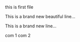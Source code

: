 this is first file


This is a brand new beautiful line...

This is a brand new line...

com 1
com 2
